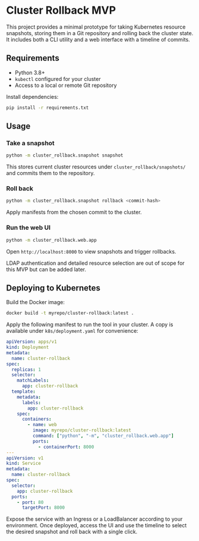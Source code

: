 # Cluster Rollback MVP

This project provides a minimal prototype for taking Kubernetes resource
snapshots, storing them in a Git repository and rolling back the cluster state.
It includes both a CLI utility and a web interface with a timeline of commits.

## Requirements

* Python 3.8+
* `kubectl` configured for your cluster
* Access to a local or remote Git repository

Install dependencies:

```bash
pip install -r requirements.txt
```

## Usage

### Take a snapshot

```bash
python -m cluster_rollback.snapshot snapshot
```

This stores current cluster resources under `cluster_rollback/snapshots/` and
commits them to the repository.

### Roll back

```bash
python -m cluster_rollback.snapshot rollback <commit-hash>
```

Apply manifests from the chosen commit to the cluster.

### Run the web UI

```bash
python -m cluster_rollback.web.app
```

Open `http://localhost:8000` to view snapshots and trigger rollbacks.

LDAP authentication and detailed resource selection are out of scope for this
MVP but can be added later.

## Deploying to Kubernetes

Build the Docker image:

```bash
docker build -t myrepo/cluster-rollback:latest .
```

Apply the following manifest to run the tool in your cluster. A copy is
available under `k8s/deployment.yaml` for convenience:

```yaml
apiVersion: apps/v1
kind: Deployment
metadata:
  name: cluster-rollback
spec:
  replicas: 1
  selector:
    matchLabels:
      app: cluster-rollback
  template:
    metadata:
      labels:
        app: cluster-rollback
    spec:
      containers:
        - name: web
          image: myrepo/cluster-rollback:latest
          command: ["python", "-m", "cluster_rollback.web.app"]
          ports:
            - containerPort: 8000
---
apiVersion: v1
kind: Service
metadata:
  name: cluster-rollback
spec:
  selector:
    app: cluster-rollback
  ports:
    - port: 80
      targetPort: 8000
```

Expose the service with an Ingress or a LoadBalancer according to your
environment. Once deployed, access the UI and use the timeline to select the
desired snapshot and roll back with a single click.
